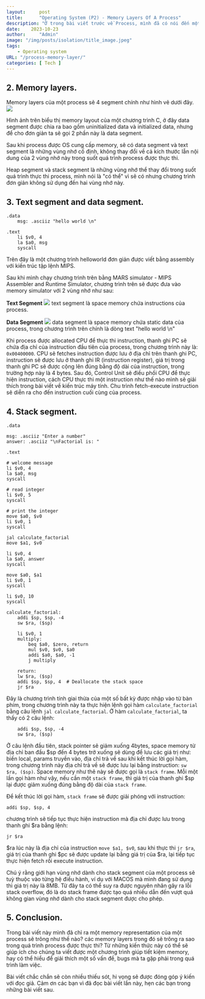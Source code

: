 ```yaml
---
layout:     post
title:      "Operating System (P2) - Memory Layers Of A Process"
description: "Ở trong bài viết trước về Process, mình đã có nói đến một memory representation của một process sẽ gồm những segment nào? Trong bài viết này mình sẽ nói kỹ hơn về các phần của một memory representation sẽ thay đổi ra sao trong quá trình thực thi process."
date:    2023-10-23
author:     "Admin"
image: "/img/posts/isolation/title_image.jpeg"
tags:
    - Operating system
URL: "/process-memory-layer/"
categories: [ Tech ]
---
```


## 2. Memory layers.
Memory layers của một process sẽ 4 segment chính như hình vẽ dưới đây.
![](/img/memory-layers/layers.jpeg)

Hình ảnh trên biểu thị memory layout của một chương trình C, ở đây data segment được chia ra bao gồm uninitialized data và initialized data, nhưng để cho đơn giản ta sẽ gọi 2 phần này là data segment.

Sau khi process được OS cung cấp memory, sẽ có data segment và text segment là những vùng nhớ cố định, không thay đổi về cả kích thước lẫn nội dung của 2 vùng nhớ này trong suốt quá trình process được thực thi.

Heap segment và stack segment là những vùng nhớ thể thay đổi trong suốt quá trình thực thi process, mình nói là "có thể" vì sẽ có nhưng chương trình đơn giản không sử dụng đến hai vùng nhớ này.

## 3. Text segment and data segment.
```assembly
.data
    msg: .asciiz "hello world \n"

.text
    li $v0, 4
    la $a0, msg
    syscall
```

Trên đây là một chương trình helloworld đơn giản được viết bằng assembly với kiến trúc tập lệnh MIPS.

Sau khi mình chạy chương trình trên bằng MARS simulator - MIPS Assembler and Runtime Simulator, chương trình trên sẽ được đưa vào memory simulator với 2 vùng nhớ như sau:

**Text Segment**
![](/img/memory-layers/text-segment.png)
text segment là space memory chứa instructions của process.

**Data Segment**
![](/img/memory-layers/data-segment.png)
data segment là space memory chứa static data của process, trong chương trình trên chính là dòng text "hello world \n"

Khi process được allocated CPU để thực thi instruction, thanh ghi PC sẽ chứa địa chỉ của instruction đầu tiên của process, trong chương trình này là: `0x00400000`. CPU sẽ fetches instruction được lưu ở địa chỉ trên thanh ghi PC, instruction sẽ được lưu ở thanh ghi IR (instruction register), giá trị trong thanh ghi PC sẽ được cộng lên đúng bằng độ dài của instruction, trong trường hợp này là 4 bytes. Sau đó, Control Unit sẽ điều phối CPU để thực hiện instruction, cách CPU thực thi một instruction như thế nào mình sẽ giải thích trong bài viết về kiến trúc máy tính. Chu trình fetch-execute instruction sẽ diễn ra cho đến instruction cuối cùng của process.

## 4. Stack segment.

```assembly
.data

msg: .asciiz "Enter a number"
answer: .asciiz "\nFactorial is: "

.text

# welcome message
li $v0, 4
la $a0, msg
syscall

# read integer
li $v0, 5
syscall

# print the integer
move $a0, $v0
li $v0, 1
syscall

jal calculate_factorial
move $a1, $v0

li $v0, 4
la $a0, answer
syscall

move $a0, $a1
li $v0, 1
syscall

li $v0, 10
syscall

calculate_factorial:
    addi $sp, $sp, -4
    sw $ra, ($sp)

    li $v0, 1
    multiply:
        beq $a0, $zero, return
        mul $v0, $v0, $a0
        addi $a0, $a0, -1
        j multiply

    return:
    lw $ra, ($sp)
    addi $sp, $sp, 4  # Deallocate the stack space
    jr $ra

```
Đây là chương trình tính giai thừa của một số bất kỳ được nhập vào từ bàn phím, trong chương trình này ta thực hiện lệnh gọi hàm `calculate_factorial` bằng câu lệnh `jal calculate_factorial`. Ở hàm `calculate_factorial`, ta thấy có 2 câu lệnh:

```
    addi $sp, $sp, -4
    sw $ra, ($sp)
```
Ở câu lệnh đầu tiên, stack pointer sẽ giảm xuống 4bytes, space memory từ địa chỉ ban đầu $sp đến 4 bytes trở xuống sẽ dùng để lưu các giá trị như: biến local, params truyền vào, địa chỉ trả về sau khi kết thúc lời gọi hàm, trong chương trình này địa chỉ trả về sẽ được lưu lại bằng instruction: `sw $ra, ($sp)`. Space memory như thê này sẽ được gọi là `stack frame`. Mỗi một lần gọi hàm như vậy, nếu cần một `stack frame`, thì giá trị của thanh ghi $sp lại được giảm xuống đúng bằng độ dài của `stack frame`.

Để kết thúc lời gọi hàm, `stack frame` sẽ được giải phóng với instruction:
```
addi $sp, $sp, 4 
```
chương trình sẽ tiếp tục thực hiện instruction mà địa chỉ được lưu trong thanh ghi $ra bằng lệnh:
```
jr $ra
```
$ra lúc này là địa chỉ của instruction `move $a1, $v0`, sau khi thực thi `jr $ra`, giá trị của thanh ghi $pc sẽ được update lại bằng giá trị của $ra, lại tiếp tục thực hiện fetch rồi execute instruction.

Chú ý rằng giới hạn vùng nhớ dành cho stack segment của một process sẽ tuỳ thuộc vào từng hệ điều hành, ví dụ với MACOS mà mình đang sử dụng thì giá trị này là 8MB. Từ đây ta có thể suy ra được nguyên nhân gây ra lỗi stack overflow, đó là do stack frame được tạo quá nhiều dẫn đến vượt quá không gian vùng nhớ dành cho stack segment được cho phép.

## 5. Conclusion.
Trong bài viết này mình đã chỉ ra một memory representation của một process sẽ trông như thế nào? các memory layers trong đó sẽ trông ra sao trong quá trình process được thực thi? Từ những kiến thức này có thể sẽ giúp ích cho chúng ta viết được một chương trình giúp tiết kiệm memory, hay có thể hiểu để giải thích một số vấn đề, bugs mà ta gặp phải trong quá trình làm việc.

Bài viết chắc chắn sẽ còn nhiều thiếu sót, hi vọng sẽ được đóng góp ý kiến với đọc giả. Cảm ơn các bạn vì đã đọc bài viết lần này, hẹn các bạn trong những bài viết sau.

